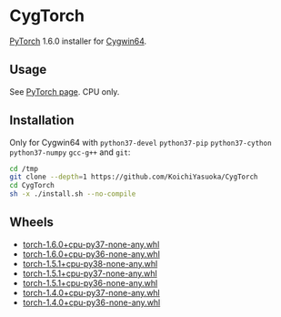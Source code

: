 # CygTorch

[PyTorch](https://github.com/pytorch/pytorch) 1.6.0 installer for [Cygwin64](https://www.cygwin.com/).

## Usage

See [PyTorch page](https://pytorch.org). CPU only.

## Installation

Only for Cygwin64 with `python37-devel` `python37-pip` `python37-cython` `python37-numpy` `gcc-g++` and `git`:

```sh
cd /tmp
git clone --depth=1 https://github.com/KoichiYasuoka/CygTorch
cd CygTorch
sh -x ./install.sh --no-compile
```

## Wheels

* [torch-1.6.0+cpu-py37-none-any.whl](https://raw.githubusercontent.com/KoichiYasuoka/CygTorch/master/dist/torch-1.6.0+cpu-py37-none-any.whl)
* [torch-1.6.0+cpu-py36-none-any.whl](https://raw.githubusercontent.com/KoichiYasuoka/CygTorch/master/dist/torch-1.6.0+cpu-py36-none-any.whl)
* [torch-1.5.1+cpu-py38-none-any.whl](https://raw.githubusercontent.com/KoichiYasuoka/CygTorch/master/dist/torch-1.5.1+cpu-py38-none-any.whl)
* [torch-1.5.1+cpu-py37-none-any.whl](https://raw.githubusercontent.com/KoichiYasuoka/CygTorch/master/dist/torch-1.5.1+cpu-py37-none-any.whl)
* [torch-1.5.1+cpu-py36-none-any.whl](https://raw.githubusercontent.com/KoichiYasuoka/CygTorch/master/dist/torch-1.5.1+cpu-py36-none-any.whl)
* [torch-1.4.0+cpu-py37-none-any.whl](https://raw.githubusercontent.com/KoichiYasuoka/CygTorch/master/dist/torch-1.4.0+cpu-py37-none-any.whl)
* [torch-1.4.0+cpu-py36-none-any.whl](https://raw.githubusercontent.com/KoichiYasuoka/CygTorch/master/dist/torch-1.4.0+cpu-py36-none-any.whl)

